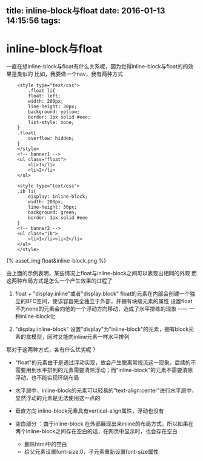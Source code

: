 title: inline-block与float
date: 2016-01-13 14:15:56
tags:
---
# inline-block与float

一直在想inline-block与float有什么关系呢，因为觉得inline-block与float的的效果是类似的
比如，我要做一个nav，我有两种方式
<!--more-->

```
	<style type="text/css">
		.float li{
		float: left;
		width: 200px;
		line-height: 30px;
		background: yellow;
		border: 1px solid #eee;
		list-style: none;
	}
	.float{
		overflow: hidden;
	}
	</style>
	<!-- banner1 -->
	<ul class="float">
		<li>1</li>
		<li>2</li>
	</ul>
```

```
	<style type="text/css">
	.ib li{
		display: inline-block;
		width: 200px;
		line-height: 30px;
		background: green;
		border: 1px solid #eee
	}
	<!-- banner2 -->
	<ul class="ib">
		<li>1</li><li>2</li>
	</ul>
	</style>
```

{% asset_img float&inline-block.png %}

由上面的示例表明，某些情况上float与inline-block之间可以表现出相同的外观
而这两种布局方式是怎么一个产生效果的过程了

1. float + "display:inline"或者"display:block"
float的元素在内部会创建一个独立的BFC空间，使该容器完全独立于外部，并拥有块级元素的属性
设置float不为none的元素会向他的一个浮动方向移动，造成了水平排练的现象 ---- 一种inline-block化

2. "display:inline-block"
设置"display"为"inline-block"的元素，拥有block元素的盒模型，同时又能向inline元素一样水平排列

那对于这两种方式，各有什么优劣呢？

* "float"的元素由于是通过浮动实现，故会产生脱离常规流这一现象。后续的不需要用到水平排列的元素需要清除浮动；而"inline-block"的元素不需要清除浮动，也不能实现环绕布局

* 水平居中，inline-block的元素可以轻易的"text-align:center"进行水平居中，显然浮动的元素是无法使用这一点的

* 垂直方向 inline-block元素具有vertical-align属性，浮动也没有

* 空白部分 ：由于inline-block 在外部展现出来inline的布局方式，所以如果在两个Inline-block之间存在空白的话，在网页中显示时，也会存在空白
	* 删除html中的空白
	* 给父元素设置font-size:0，子元素重新设置font-size属性